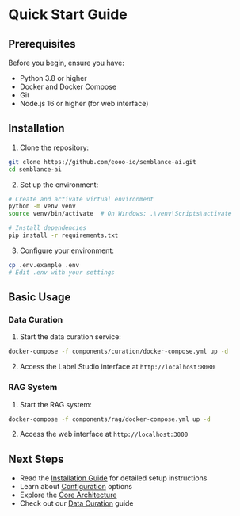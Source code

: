 # Quick Start Guide

## Prerequisites

Before you begin, ensure you have:

- Python 3.8 or higher
- Docker and Docker Compose
- Git
- Node.js 16 or higher (for web interface)

## Installation

1. Clone the repository:
```bash
git clone https://github.com/eooo-io/semblance-ai.git
cd semblance-ai
```

2. Set up the environment:
```bash
# Create and activate virtual environment
python -m venv venv
source venv/bin/activate  # On Windows: .\venv\Scripts\activate

# Install dependencies
pip install -r requirements.txt
```

3. Configure your environment:
```bash
cp .env.example .env
# Edit .env with your settings
```

## Basic Usage

### Data Curation

1. Start the data curation service:
```bash
docker-compose -f components/curation/docker-compose.yml up -d
```

2. Access the Label Studio interface at `http://localhost:8080`

### RAG System

1. Start the RAG system:
```bash
docker-compose -f components/rag/docker-compose.yml up -d
```

2. Access the web interface at `http://localhost:3000`

## Next Steps

- Read the [Installation Guide](./installation.md) for detailed setup instructions
- Learn about [Configuration](./configuration.md) options
- Explore the [Core Architecture](../core/architecture.md)
- Check out our [Data Curation](../curation/) guide 